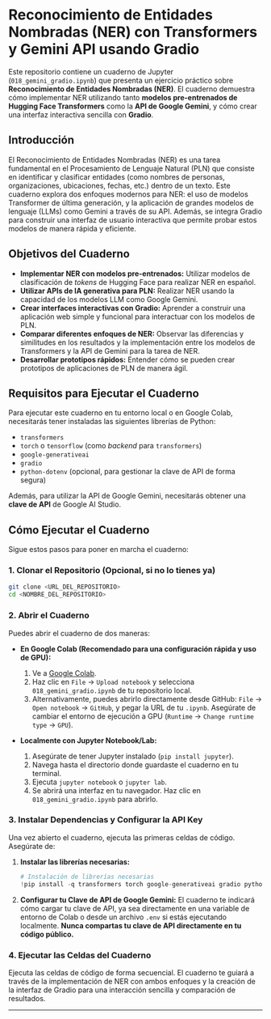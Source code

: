
# Reconocimiento de Entidades Nombradas (NER) con Transformers y Gemini API usando Gradio

Este repositorio contiene un cuaderno de Jupyter (`018_gemini_gradio.ipynb`) que presenta un ejercicio práctico sobre **Reconocimiento de Entidades Nombradas (NER)**. El cuaderno demuestra cómo implementar NER utilizando tanto **modelos pre-entrenados de Hugging Face Transformers** como la **API de Google Gemini**, y cómo crear una interfaz interactiva sencilla con **Gradio**.

## Introducción

El Reconocimiento de Entidades Nombradas (NER) es una tarea fundamental en el Procesamiento de Lenguaje Natural (PLN) que consiste en identificar y clasificar entidades (como nombres de personas, organizaciones, ubicaciones, fechas, etc.) dentro de un texto. Este cuaderno explora dos enfoques modernos para NER: el uso de modelos Transformer de última generación, y la aplicación de grandes modelos de lenguaje (LLMs) como Gemini a través de su API. Además, se integra Gradio para construir una interfaz de usuario interactiva que permite probar estos modelos de manera rápida y eficiente.

## Objetivos del Cuaderno

  * **Implementar NER con modelos pre-entrenados:** Utilizar modelos de clasificación de *tokens* de Hugging Face para realizar NER en español.
  * **Utilizar APIs de IA generativa para PLN:** Realizar NER usando la capacidad de los modelos LLM como Google Gemini.
  * **Crear interfaces interactivas con Gradio:** Aprender a construir una aplicación web simple y funcional para interactuar con los modelos de PLN.
  * **Comparar diferentes enfoques de NER:** Observar las diferencias y similitudes en los resultados y la implementación entre los modelos de Transformers y la API de Gemini para la tarea de NER.
  * **Desarrollar prototipos rápidos:** Entender cómo se pueden crear prototipos de aplicaciones de PLN de manera ágil.

## Requisitos para Ejecutar el Cuaderno

Para ejecutar este cuaderno en tu entorno local o en Google Colab, necesitarás tener instaladas las siguientes librerías de Python:

  * `transformers`
  * `torch` o `tensorflow` (como *backend* para `transformers`)
  * `google-generativeai`
  * `gradio`
  * `python-dotenv` (opcional, para gestionar la clave de API de forma segura)

Además, para utilizar la API de Google Gemini, necesitarás obtener una **clave de API** de Google AI Studio.

## Cómo Ejecutar el Cuaderno

Sigue estos pasos para poner en marcha el cuaderno:

### 1\. Clonar el Repositorio (Opcional, si no lo tienes ya)

```bash
git clone <URL_DEL_REPOSITORIO>
cd <NOMBRE_DEL_REPOSITORIO>
```

### 2\. Abrir el Cuaderno

Puedes abrir el cuaderno de dos maneras:

  * **En Google Colab (Recomendado para una configuración rápida y uso de GPU):**

    1.  Ve a [Google Colab](https://colab.research.google.com/).
    2.  Haz clic en `File` -\> `Upload notebook` y selecciona `018_gemini_gradio.ipynb` de tu repositorio local.
    3.  Alternativamente, puedes abrirlo directamente desde GitHub: `File` -\> `Open notebook` -\> `GitHub`, y pegar la URL de tu `.ipynb`. Asegúrate de cambiar el entorno de ejecución a GPU (`Runtime` -\> `Change runtime type` -\> `GPU`).

  * **Localmente con Jupyter Notebook/Lab:**

    1.  Asegúrate de tener Jupyter instalado (`pip install jupyter`).
    2.  Navega hasta el directorio donde guardaste el cuaderno en tu terminal.
    3.  Ejecuta `jupyter notebook` o `jupyter lab`.
    4.  Se abrirá una interfaz en tu navegador. Haz clic en `018_gemini_gradio.ipynb` para abrirlo.

### 3\. Instalar Dependencias y Configurar la API Key

Una vez abierto el cuaderno, ejecuta las primeras celdas de código. Asegúrate de:

1.  **Instalar las librerías necesarias:**

    ```python
    # Instalación de librerías necesarias
    !pip install -q transformers torch google-generativeai gradio python-dotenv
    ```

2.  **Configurar tu Clave de API de Google Gemini:**
    El cuaderno te indicará cómo cargar tu clave de API, ya sea directamente en una variable de entorno de Colab o desde un archivo `.env` si estás ejecutando localmente. **Nunca compartas tu clave de API directamente en tu código público.**

### 4\. Ejecutar las Celdas del Cuaderno

Ejecuta las celdas de código de forma secuencial. El cuaderno te guiará a través de la implementación de NER con ambos enfoques y la creación de la interfaz de Gradio para una interacción sencilla y comparación de resultados.

-----
